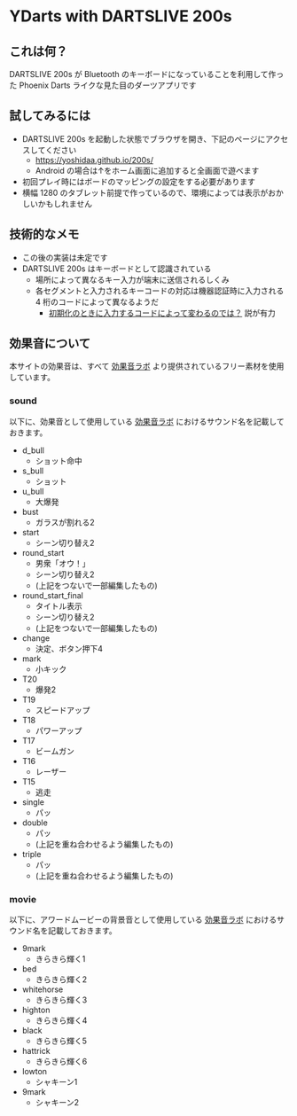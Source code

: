 ﻿# YDarts with DARTSLIVE 200s

## これは何？

DARTSLIVE 200s が Bluetooth のキーボードになっていることを利用して作った Phoenix Darts ライクな見た目のダーツアプリです

## 試してみるには

* DARTSLIVE 200s を起動した状態でブラウザを開き、下記のページにアクセスしてください
    * https://yoshidaa.github.io/200s/
    * Android の場合は↑をホーム画面に追加すると全画面で遊べます
* 初回プレイ時にはボードのマッピングの設定をする必要があります
* 横幅 1280 のタブレット前提で作っているので、環境によっては表示がおかしいかもしれません

## 技術的なメモ

* この後の実装は未定です
* DARTSLIVE 200s はキーボードとして認識されている
    * 場所によって異なるキー入力が端末に送信されるしくみ
    * 各セグメントと入力されるキーコードの対応は機器認証時に入力される 4 桁のコードによって異なるようだ
        * [初期化のときに入力するコードによって変わるのでは？](https://twitter.com/NAOKI_MIKUMA/status/1252665579464355841?s=20) 説が有力

## 効果音について

本サイトの効果音は、すべて [効果音ラボ](https://soundeffect-lab.info/) より提供されているフリー素材を使用しています。

### sound

以下に、効果音として使用している [効果音ラボ](https://soundeffect-lab.info/) におけるサウンド名を記載しておきます。

* d_bull
    * ショット命中
* s_bull
    * ショット
* u_bull
    * 大爆発
* bust
    * ガラスが割れる2
* start
    * シーン切り替え2
* round_start
    * 男衆「オウ！」
    * シーン切り替え2
    * (上記をつないで一部編集したもの)
* round_start_final
    * タイトル表示
    * シーン切り替え2
    * (上記をつないで一部編集したもの)
* change
    * 決定、ボタン押下4
* mark
    * 小キック
* T20
    * 爆発2
* T19
    * スピードアップ
* T18
    * パワーアップ
* T17
    * ビームガン
* T16
    * レーザー
* T15
    * 逃走
* single
    * パッ
* double
    * パッ
    * (上記を重ね合わせるよう編集したもの)
* triple
    * パッ
    * (上記を重ね合わせるよう編集したもの)

### movie

以下に、アワードムービーの背景音として使用している [効果音ラボ](https://soundeffect-lab.info/) におけるサウンド名を記載しておきます。

* 9mark
    * きらきら輝く1
* bed
    * きらきら輝く2
* whitehorse
    * きらきら輝く3
* highton
    * きらきら輝く4
* black
    * きらきら輝く5
* hattrick
    * きらきら輝く6
* lowton
    * シャキーン1
* 9mark
    * シャキーン2
